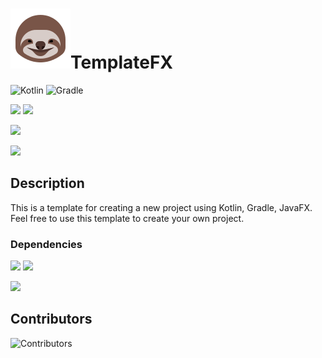 # ![Banner](https://github.com/stheren/TemplateFX/blob/main/src/main/resources/icons8_sloth_96px.png?raw=true)TemplateFX
![Kotlin](https://img.shields.io/badge/kotlin%201.7.10-%230095D5.svg?style=for-the-badge&logo=kotlin&logoColor=white)
![Gradle](https://img.shields.io/badge/Gradle%207.5-02303A.svg?style=for-the-badge&logo=Gradle&logoColor=white)

![](https://img.shields.io/badge/Version-1.0.0-lim)
![](https://img.shields.io/github/languages/top/stheren/SimpleMacro)

![](https://img.shields.io/github/last-commit/stheren/SimpleMacro)

![](https://img.shields.io/github/repo-size/stheren/SimpleMacro)

## Description
This is a template for creating a new project using Kotlin, Gradle, JavaFX.
Feel free to use this template to create your own project.

### Dependencies
![](https://img.shields.io/badge/JVM%20Java-18.0.2-orange)
![](https://img.shields.io/badge/org.openjfx.javafxplugin-0.0.10-cyan)

![](https://img.shields.io/badge/com.github.johnrengelman.shadow-7.1.2-black)

## Contributors
![Contributors](https://contrib.rocks/image?repo=stheren/SimpleMacro)
